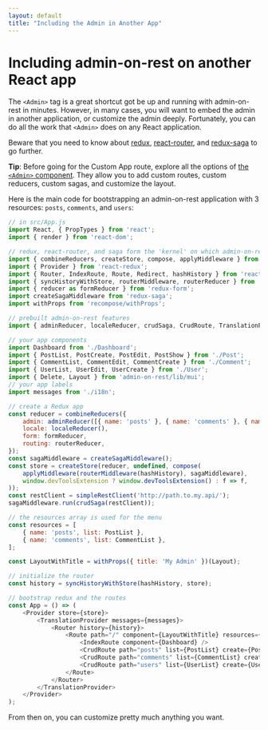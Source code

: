 ```yaml
---
layout: default
title: "Including the Admin in Another App"
---
```


# Including admin-on-rest on another React app

The `<Admin>` tag is a great shortcut got be up and running with admin-on-rest in minutes. However, in many cases, you will want to embed the admin in another application, or customize the admin deeply. Fortunately, you can do all the work that `<Admin>` does on any React application.

Beware that you need to know about [redux](http://redux.js.org/), [react-router](https://github.com/reactjs/react-router), and [redux-saga](https://github.com/yelouafi/redux-saga) to go further.

**Tip**: Before going for the Custom App route, explore all the options of [the `<Admin>` component](./AdminResource.md##the-admin-component). They allow you to add custom routes, custom reducers, custom sagas, and customize the layout.

Here is the main code for bootstrapping an admin-on-rest application with 3 resources: `posts`, `comments`, and `users`:

```js
// in src/App.js
import React, { PropTypes } from 'react';
import { render } from 'react-dom';

// redux, react-router, and saga form the 'kernel' on which admin-on-rest runs
import { combineReducers, createStore, compose, applyMiddleware } from 'redux';
import { Provider } from 'react-redux';
import { Router, IndexRoute, Route, Redirect, hashHistory } from 'react-router';
import { syncHistoryWithStore, routerMiddleware, routerReducer } from 'react-router-redux';
import { reducer as formReducer } from 'redux-form';
import createSagaMiddleware from 'redux-saga';
import withProps from 'recompose/withProps';

// prebuilt admin-on-rest features
import { adminReducer, localeReducer, crudSaga, CrudRoute, TranslationProvider, simpleRestClient } from 'admin-on-rest';

// your app components
import Dashboard from './Dashboard';
import { PostList, PostCreate, PostEdit, PostShow } from './Post';
import { CommentList, CommentEdit, CommentCreate } from './Comment';
import { UserList, UserEdit, UserCreate } from './User';
import { Delete, Layout } from 'admin-on-rest/lib/mui';
// your app labels
import messages from './i18n';

// create a Redux app
const reducer = combineReducers({
    admin: adminReducer([{ name: 'posts' }, { name: 'comments' }, { name: 'users' }]),
    locale: localeReducer(),
    form: formReducer,
    routing: routerReducer,
});
const sagaMiddleware = createSagaMiddleware();
const store = createStore(reducer, undefined, compose(
    applyMiddleware(routerMiddleware(hashHistory), sagaMiddleware),
    window.devToolsExtension ? window.devToolsExtension() : f => f,
));
const restClient = simpleRestClient('http://path.to.my.api/');
sagaMiddleware.run(crudSaga(restClient));

// the resources array is used for the menu
const resources = [
    { name: 'posts', list: PostList },
    { name: 'comments', list: CommentList },
];

const LayoutWithTitle = withProps({ title: 'My Admin' })(Layout);

// initialize the router
const history = syncHistoryWithStore(hashHistory, store);

// bootstrap redux and the routes
const App = () => (
    <Provider store={store}>
        <TranslationProvider messages={messages}>
            <Router history={history}>
                <Route path="/" component={LayoutWithTitle} resources={resources}>
                    <IndexRoute component={Dashboard} />
                    <CrudRoute path="posts" list={PostList} create={PostCreate} edit={PostEdit} show={PostShow} remove={Delete} />
                    <CrudRoute path="comments" list={CommentList} create={CommentCreate} edit={CommentEdit} remove={Delete} />
                    <CrudRoute path="users" list={UserList} create={UserCreate} edit={UserEdit} remove={Delete} />
                </Route>
            </Router>
        </TranslationProvider>
    </Provider>
);
```

From then on, you can customize pretty much anything you want.
